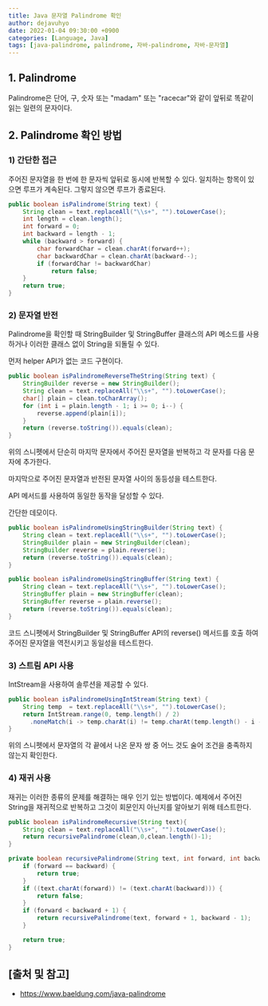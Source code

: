 ```yaml
---
title: Java 문자열 Palindrome 확인
author: dejavuhyo
date: 2022-01-04 09:30:00 +0900
categories: [Language, Java]
tags: [java-palindrome, palindrome, 자바-palindrome, 자바-문자열]
---
```


## 1. Palindrome
Palindrome은 단어, 구, 숫자 또는 "madam" 또는 "racecar"와 같이 앞뒤로 똑같이 읽는 일련의 문자이다.

## 2. Palindrome 확인 방법

### 1) 간단한 접근
주어진 문자열을 한 번에 한 문자씩 앞뒤로 동시에 반복할 수 있다. 일치하는 항목이 있으면 루프가 계속된다. 그렇지 않으면 루프가 종료된다.

```java
public boolean isPalindrome(String text) {
    String clean = text.replaceAll("\\s+", "").toLowerCase();
    int length = clean.length();
    int forward = 0;
    int backward = length - 1;
    while (backward > forward) {
        char forwardChar = clean.charAt(forward++);
        char backwardChar = clean.charAt(backward--);
        if (forwardChar != backwardChar)
            return false;
    }
    return true;
}
```

### 2) 문자열 반전
Palindrome을 확인할 때 StringBuilder 및 StringBuffer 클래스의 API 메소드를 사용하거나 이러한 클래스 없이 String을 되돌릴 수 있다.

먼저 helper API가 없는 코드 구현이다.

```java
public boolean isPalindromeReverseTheString(String text) {
    StringBuilder reverse = new StringBuilder();
    String clean = text.replaceAll("\\s+", "").toLowerCase();
    char[] plain = clean.toCharArray();
    for (int i = plain.length - 1; i >= 0; i--) {
        reverse.append(plain[i]);
    }
    return (reverse.toString()).equals(clean);
}
```

위의 스니펫에서 단순히 마지막 문자에서 주어진 문자열을 반복하고 각 문자를 다음 문자에 추가한다.

마지막으로 주어진 문자열과 반전된 문자열 사이의 동등성을 테스트한다.

API 메서드를 사용하여 동일한 동작을 달성할 수 있다.

간단한 데모이다.

```java
public boolean isPalindromeUsingStringBuilder(String text) {
    String clean = text.replaceAll("\\s+", "").toLowerCase();
    StringBuilder plain = new StringBuilder(clean);
    StringBuilder reverse = plain.reverse();
    return (reverse.toString()).equals(clean);
}

public boolean isPalindromeUsingStringBuffer(String text) {
    String clean = text.replaceAll("\\s+", "").toLowerCase();
    StringBuffer plain = new StringBuffer(clean);
    StringBuffer reverse = plain.reverse();
    return (reverse.toString()).equals(clean);
}
```

코드 스니펫에서 StringBuilder 및 StringBuffer API의 reverse() 메서드를 호출 하여 주어진 문자열을 역전시키고 동일성을 테스트한다.

### 3) 스트림 API 사용
IntStream을 사용하여 솔루션을 제공할 수 있다.

```java
public boolean isPalindromeUsingIntStream(String text) {
    String temp  = text.replaceAll("\\s+", "").toLowerCase();
    return IntStream.range(0, temp.length() / 2)
      .noneMatch(i -> temp.charAt(i) != temp.charAt(temp.length() - i - 1));
}
```

위의 스니펫에서 문자열의 각 끝에서 나온 문자 쌍 중 어느 것도 술어 조건을 충족하지 않는지 확인한다.

### 4) 재귀 사용
재귀는 이러한 종류의 문제를 해결하는 매우 인기 있는 방법이다. 예제에서 주어진 String을 재귀적으로 반복하고 그것이 회문인지 아닌지를 알아보기 위해 테스트한다.

```java
public boolean isPalindromeRecursive(String text){
    String clean = text.replaceAll("\\s+", "").toLowerCase();
    return recursivePalindrome(clean,0,clean.length()-1);
}

private boolean recursivePalindrome(String text, int forward, int backward) {
    if (forward == backward) {
        return true;
    }
    if ((text.charAt(forward)) != (text.charAt(backward))) {
        return false;
    }
    if (forward < backward + 1) {
        return recursivePalindrome(text, forward + 1, backward - 1);
    }

    return true;
}
```

## [출처 및 참고]
* <https://www.baeldung.com/java-palindrome>
